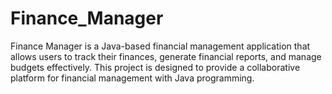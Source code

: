# Finance_Manager
Finance Manager is a Java-based financial management application that allows users to track their finances, generate financial reports, and manage budgets effectively. This project is designed to provide a collaborative platform for financial management with Java programming. 
